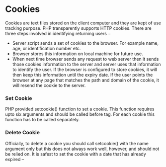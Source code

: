# Cookies
Cookies are text files stored on the client computer and they are kept of use tracking purpose. PHP transparently supports HTTP cookies.
There are three steps involved in identifying returning users −
- Server script sends a set of cookies to the browser. For example name, age, or identification number etc.
- Browser stores this information on local machine for future use.
- When next time browser sends any request to web server then it sends those cookies information to the server and server uses that information to identify the user.
If the browser is configured to store cookies, it will then keep this information until the expiry date. If the user points the browser at any page that matches the path and domain of the cookie, it will resend the cookie to the server.
### Set Cookie
PHP provided setcookie() function to set a cookie. This function requires upto six arguments and should be called before <html> tag. For each cookie this function has to be called separately.
### Delete Cookie
Officially, to delete a cookie you should call setcookie() with the name argument only but this does not always work well, however, and should not be relied on.
It is safest to set the cookie with a date that has already expired –
